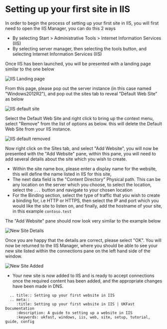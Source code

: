 # Setting up your first site in IIS


In order to begin the process of setting up your first site in IIS, you will first need to open the IIS Manager, you can do this 2 ways
* By selecting Start > Administrative Tools > Internet Information Services (IIS)
* By selecting server manager, then selecting the tools button, and selecting Internet Information Services (IIS)


Once IIS has been launched, you will be presented with a landing page similar to the one below


![IIS Landing page](files/newsite/IISlandingpage.PNG)


From this page, please pop out the server instance (in this case named "Windows2012R2"), and pop out the sites tab to reveal "Default Web Site" as below

![IIS default site](files/newsite/serverinstance.PNG)

Select the Default Web Site and right click to bring up the context menu, select "Remove" from the list of options as below. this will delete the Default Web Site from your IIS instance.

![IIS default removed](files/newsite/rightclickcontextdelete.PNG)

Now right click on the Sites tab, and select "Add Website", you will now be presented with the "Add Website" pane, within this pane, you will need to add several details about the site which you wish to create.

* Within the site name box, please enter a display name for the website, this will define the name listed in IIS for this site,
* The next data field is the "Content Directory" Physical path. This can be any location on the server which you choose, to select the location, select the `...` button and navigate to your chosen location
* For the Binding section, select the type of traffic that you wish to create a binding for, i.e HTTP or HTTPS, then select the IP and port which you would like the site to listen on, and finally, add the hostname of your site, in this example `contoso.test`


The "Add Website" pane should now look very similar to the example below

![New Site Details](files/newsite/newsitedetailstrimmed.png)

Once you are happy that the details are correct, please select "OK". You will now be returned to the IIS Manager, where you should be able to see your new site listed within the connections pane on the left hand side of the window.

![New Site Added](files/newsite/newsiteactive.PNG)

* Your new site is now added to IIS and is ready to accept connections once the required content has been added, and the appropriate changes have been made in DNS.


```eval_rst
  .. title:: Setting up your first website in IIS
  .. meta::
     :title: Setting up your first website in IIS | UKFast Documentation
     :description: A guide to setting up a website in IIS
     :keywords: ukfast, windows, iis, web, site, setup, tutorial, guide, config
```
